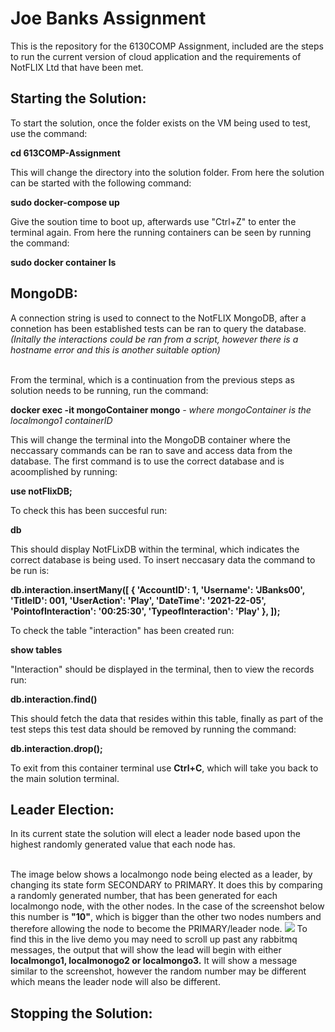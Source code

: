 <h1>Joe Banks Assignment</h1>
<p>This is the repository for the 6130COMP Assignment, included are the steps to run the current version of cloud application and the requirements of NotFLIX Ltd that have been met.</p>

<h2>Starting the Solution:</h2>

To start the solution, once the folder exists on the VM being used to test, use the command:

<b>cd 613COMP-Assignment</b>

This will change the  directory into the solution folder. From here the solution can be started with the following command:

<b>sudo docker-compose up</b>

Give the soution time to boot up, afterwards use "Ctrl+Z" to  enter the terminal again. From here the  running containers can be seen by running the command:

<b>sudo docker container ls</b>

<h2>MongoDB:</h2>
A connection string is used to connect to the NotFLIX MongoDB, after a connetion has been established tests can be ran to query the database. <i>(Initally the interactions could be ran from a script, however there is a hostname error and this is another suitable option)</i>

<br>From the terminal, which is a continuation from the previous steps as solution needs to be running, run the command:

<b>docker exec -it mongoContainer mongo</b>  <i>- where mongoContainer is the localmongo1 containerID</i>

This will change the terminal into the MongoDB container where the neccassary commands can be ran to save and access data from the database. The first command is to use the correct database and is acoomplished by running:

<b>use notFlixDB;</b>

To check this has been succesful run:

<b>db</b>

This should display NotFLixDB within the terminal, which indicates the correct database is being used. To insert neccasary data the command to be run is:

<b>db.interaction.insertMany([
  { 'AccountID': 1, 'Username': 'JBanks00', 'TitleID': 001, 'UserAction': 'Play', 'DateTime': '2021-22-05', 'PointofInteraction': '00:25:30', 'TypeofInteraction': 'Play' },
]);</b>

To check the table "interaction" has been created run:

<b>show tables</b>

"Interaction" should be displayed in the terminal, then to view the records run:

<b>db.interaction.find()</b>

This should fetch the data that resides within this table, finally as part of the test steps this test data should be removed by running the command:

<b>db.interaction.drop();</b>

To exit from this container terminal use <b>Ctrl+C</b>, which will take you back to the main solution terminal.

<h2>Leader Election:</h2>
In its current state the solution will elect a leader node based upon the highest randomly generated value that each node has.

<br>The image below shows a localmongo node being elected as a leader, by changing its state form SECONDARY to PRIMARY. It does this by comparing a randomly generated number, that has been generated for each localmongo node, with the other nodes. In the case of the screenshot below this number is <b>"10"</B>, which is bigger than the other two nodes numbers and therefore allowing the node to become the PRIMARY/leader node.
<img src="https://user-images.githubusercontent.com/46931166/164703121-401f27b9-ef2a-4608-97c9-a558a3a1cf7d.png">
To find this in the live demo you may need to scroll up past any rabbitmq messages, the output that will show the lead will begin with either <b>localmongo1, localmonogo2 or localmongo3.</b> It will show a message similar to the screenshot, however the random number may be different which means the leader node will also be different.

<h2>Stopping the Solution:</h2>
